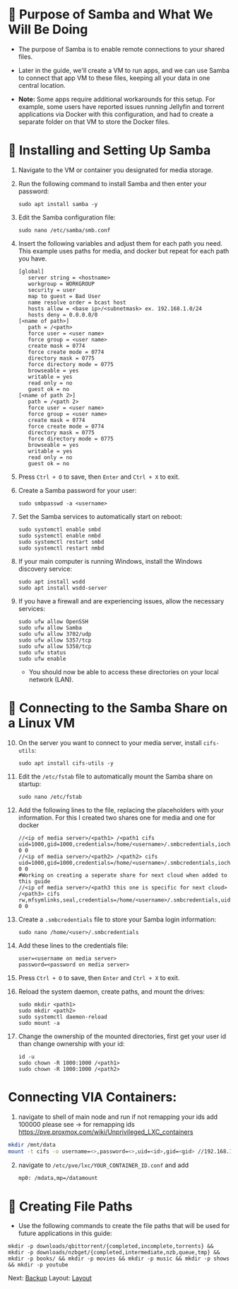 # 📂 Purpose of Samba and What We Will Be Doing

* The purpose of Samba is to enable remote connections to your shared files.

* Later in the guide, we'll create a VM to run apps, and we can use Samba to connect that app VM to these files, keeping all your data in one central location.

* **Note:** Some apps require additional workarounds for this setup. For example, some users have reported issues running Jellyfin and torrent applications via Docker with this configuration, and had to create a separate folder on that VM to store the Docker files.

# 🔧 Installing and Setting Up Samba

1. Navigate to the VM or container you designated for media storage.

2. Run the following command to install Samba and then enter your password:

   ```
   sudo apt install samba -y
   ```

3. Edit the Samba configuration file:

   ```
   sudo nano /etc/samba/smb.conf
   ```

4. Insert the following variables and adjust them for each path you need. This example uses paths for media, and docker but repeat for each path you have.

   ```
   [global]
      server string = <hostname>
      workgroup = WORKGROUP
      security = user
      map to guest = Bad User
      name resolve order = bcast host
      hosts allow = <base ip>/<subnetmask> ex. 192.168.1.0/24
      hosts deny = 0.0.0.0/0
   [<name of path>]
      path = /<path>
      force user = <user name>
      force group = <user name>
      create mask = 0774
      force create mode = 0774
      directory mask = 0775
      force directory mode = 0775
      browseable = yes
      writable = yes
      read only = no
      guest ok = no
   [<name of path 2>]
      path = /<path 2>
      force user = <user name>
      force group = <user name>
      create mask = 0774
      force create mode = 0774
      directory mask = 0775
      force directory mode = 0775
      browseable = yes
      writable = yes
      read only = no
      guest ok = no
   ```

5. Press `Ctrl + O` to save, then `Enter` and `Ctrl + X` to exit.

6. Create a Samba password for your user:

   ```
   sudo smbpasswd -a <username>
   ```

7. Set the Samba services to automatically start on reboot:

   ```
   sudo systemctl enable smbd
   sudo systemctl enable nmbd
   sudo systemctl restart smbd
   sudo systemctl restart nmbd
   ```

8. If your main computer is running Windows, install the Windows discovery service:

   ```
   sudo apt install wsdd
   sudo apt install wsdd-server
   ```

9. If you have a firewall and are experiencing issues, allow the necessary services:

   ```
   sudo ufw allow OpenSSH
   sudo ufw allow Samba
   sudo ufw allow 3702/udp
   sudo ufw allow 5357/tcp
   sudo ufw allow 5358/tcp
   sudo ufw status
   sudo ufw enable
   ```

   * You should now be able to access these directories on your local network (LAN).

# 🔗 Connecting to the Samba Share on a Linux VM

10. On the server you want to connect to your media server, install `cifs-utils`:

    ```
    sudo apt install cifs-utils -y
    ```

11. Edit the `/etc/fstab` file to automatically mount the Samba share on startup:

    ```
    sudo nano /etc/fstab
    ```

12. Add the following lines to the file, replacing the placeholders with your information. For this I created two shares one for media and one for docker

    ```
    //<ip of media server>/<path1> /<path1 cifs uid=1000,gid=1000,credentials=/home/<username>/.smbcredentials,iocharset=utf8 0 0
    //<ip of media server>/<path2> /<path2> cifs uid=1000,gid=1000,credentials=/home/<username>/.smbcredentials,iocharset=utf8 0 0
    #Working on creating a seperate share for next cloud when added to this guide
    //<ip of media server>/<path3 this one is specific for next cloud> /<path3> cifs rw,mfsymlinks,seal,credentials=/home/<username>/.smbcredentials,uid=33,gid=0,file_mode=0770,dir_mode=0770 0 0
    ```

13. Create a `.smbcredentials` file to store your Samba login information:

    ```
    sudo nano /home/<user>/.smbcredentials
    ```

14. Add these lines to the credentials file:

    ```
    user=<username on media server>
    password=<password on media server>
    ```

15. Press `Ctrl + O` to save, then `Enter` and `Ctrl + X` to exit.

16. Reload the system daemon, create paths, and mount the drives:

    ```
    sudo mkdir <path1>
    sudo mkdir <path2>
    sudo systemctl daemon-reload
    sudo mount -a
    ```

17. Change the ownership of the mounted directories, first get your user id than change ownership with your id:

    ```
    id -u
    sudo chown -R 1000:1000 /<path1>
    sudo chown -R 1000:1000 /<path2>
    ```
# Connecting VIA Containers:
1. navigate to shell of main node and run if not remapping your ids add 100000 please see -> for remapping ids https://pve.proxmox.com/wiki/Unprivileged_LXC_containers
```bash
mkdir /mnt/data
mount -t cifs -o username=<>,password=<>,uid=<id>,gid=<gid> //192.168.1.1/data /mnt/data
```
2. navigate to `/etc/pve/lxc/YOUR_CONTAINER_ID.conf` and add
   ```bash
   mp0: /mdata,mp=/datamount
   ```
# 📁 Creating File Paths

* Use the following commands to create the file paths that will be used for future applications in this guide:

```
mkdir -p downloads/qbittorrent/{completed,incomplete,torrents} && mkdir -p downloads/nzbget/{completed,intermediate,nzb,queue,tmp} && mkdir -p books/ && mkdir -p movies && mkdir -p music && mkdir -p shows && mkdir -p youtube
```

Next: [Backup](../Backup) Layout: [Layout](../Layout)
